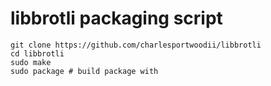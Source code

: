 # libbrotli packaging script

```
git clone https://github.com/charlesportwoodii/libbrotli
cd libbrotli
sudo make
sudo package # build package with
```